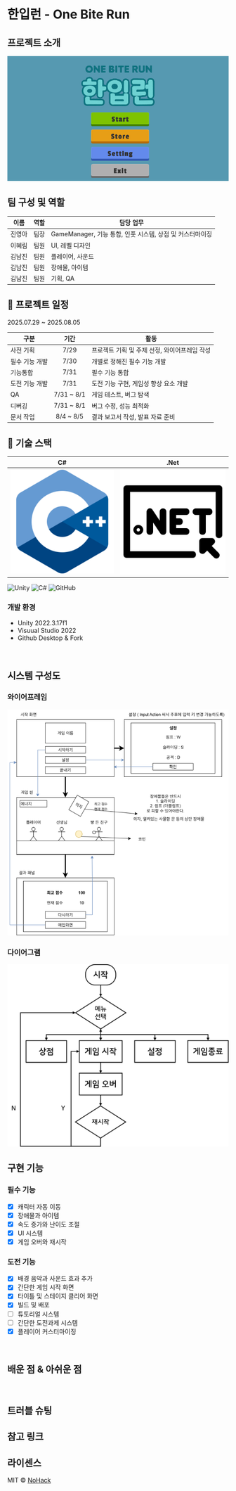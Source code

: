 # 한입런 - One Bite Run

<!-- 
<p align="center">
<br>
  <img src="./images/playing.gif">
  <br>
</p> -->

## 프로젝트 소개
![MainImage]
## 팀 구성 및 역할

| 이름 | 역할 | 담당 업무 |
| --- | --- | --- |
| 진영아 | 팀장 | GameManager, 기능 통합, 인풋 시스템, 상점 및 커스터마이징 |
| 이혜림 | 팀원 | UI, 레벨 디자인 |
| 김남진 | 팀원 | 플레이어, 사운드 |
| 김남진 | 팀원 | 장애물, 아이템 |
| 김남진 | 팀원 | 기획, QA |

## 📆 프로젝트 일정

2025.07.29 ~ 2025.08.05

| 구분 | 기간 | 활동 |
| --- | :---: | --- |
| 사전 기획 | 7/29 | 프로젝트 기획 및 주제 선정, 와이어프레임 작성 |
| 필수 기능 개발 | 7/30 | 개별로 정해진 필수 기능 개발 |
| 기능통합 | 7/31 | 필수 기능 통합 |
| 도전 기능 개발 | 7/31 | 도전 기능 구현, 게임성 향상 요소 개발 |
| QA | 7/31 ~ 8/1 | 게임 테스트, 버그 탐색 |
| 디버깅 | 7/31 ~ 8/1 | 버그 수정, 성능 최적화 |
| 문서 작업 | 8/4 ~ 8/5 | 결과 보고서 작성, 발표 자료 준비 |

## 🔧 기술 스택

| C# | .Net |
| :--------: | :--------: |
|   ![csharp]    |   ![dotnet]    |

![Unity](https://img.shields.io/badge/unity-%23000000.svg?style=for-the-badge&logo=unity&logoColor=white)
![C#](https://img.shields.io/badge/c%23-%23239120.svg?style=for-the-badge&logo=csharp&logoColor=white)
![GitHub](https://img.shields.io/badge/github-%23121011.svg?style=for-the-badge&logo=github&logoColor=white)

### 개발 환경
- Unity 2022.3.17f1
- Visuual Studio 2022
- Github Desktop & Fork

<br>

## 시스템 구성도

### 와이어프레임
![Wireframe]
</br>

### 다이어그램
![Diagram]
</br>

## 구현 기능

### 필수 기능
- [x] 캐릭터 자동 이동
- [x] 장애물과 아이템
- [x] 속도 증가와 난이도 조절
- [x] UI 시스템
- [x] 게임 오버와 재시작

### 도전 기능
- [x] 배경 음악과 사운드 효과 추가
- [x] 간단한 게임 시작 화면
- [x] 타이틀 및 스테이지 클리어 화면
- [x] 빌드 및 배포
- [ ] 튜토리얼 시스템
- [ ] 간단한 도전과제 시스템
- [x] 플레이어 커스터마이징

<br>

## 배운 점 & 아쉬운 점


<br>

## 트러블 슈팅

## 참고 링크

## 라이센스

MIT &copy; [NoHack](mailto:lbjp114@gmail.com)

<!-- Stack Icon Refernces -->

[csharp]: /Images/Csharp.png
[dotnet]: /Images/Dotnet.png
[WireFrame]: /Images/WireFrame.png
[BrainStorming]: /Images/BrainStorming.png
[Diagram]: /Images/Diagram.png
[MainImage]: /Images/MainImage.PNG

